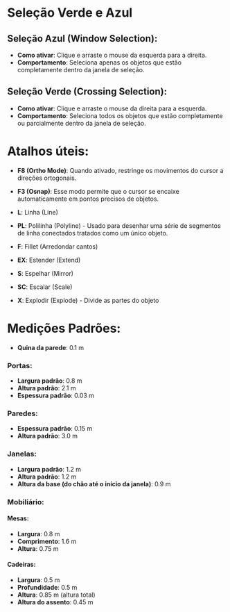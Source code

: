 # Seleção Verde e Azul

## Seleção Azul (Window Selection):
- **Como ativar**: Clique e arraste o mouse da esquerda para a direita.
- **Comportamento**: Seleciona apenas os objetos que estão completamente dentro da janela de seleção.

## Seleção Verde (Crossing Selection):
- **Como ativar**: Clique e arraste o mouse da direita para a esquerda.
- **Comportamento**: Seleciona todos os objetos que estão completamente ou parcialmente dentro da janela de seleção.

# Atalhos úteis:

- **F8 (Ortho Mode)**: Quando ativado, restringe os movimentos do cursor a direções ortogonais.
- **F3 (Osnap)**: Esse modo permite que o cursor se encaixe automaticamente em pontos precisos de objetos.

- **L**: Linha (Line)
- **PL**: Polilinha (Polyline) - Usado para desenhar uma série de segmentos de linha conectados tratados como um único objeto.
- **F**: Fillet (Arredondar cantos)
- **EX**: Estender (Extend)
- **S**: Espelhar (Mirror)
- **SC**: Escalar (Scale)

- **X**: Explodir (Explode) - Divide as partes do objeto

# Medições Padrões:
- **Quina da parede**: 0.1 m

### Portas:
- **Largura padrão**: 0.8 m
- **Altura padrão**: 2.1 m
- **Espessura padrão**: 0.03 m

### Paredes:
- **Espessura padrão**: 0.15 m
- **Altura padrão**: 3.0 m

### Janelas:
- **Largura padrão**: 1.2 m
- **Altura padrão**: 1.2 m
- **Altura da base (do chão até o início da janela)**: 0.9 m

### Mobiliário:
#### Mesas:
- **Largura**: 0.8 m
- **Comprimento**: 1.6 m
- **Altura**: 0.75 m

#### Cadeiras:
- **Largura**: 0.5 m
- **Profundidade**: 0.5 m
- **Altura**: 0.85 m (altura total)
- **Altura do assento**: 0.45 m